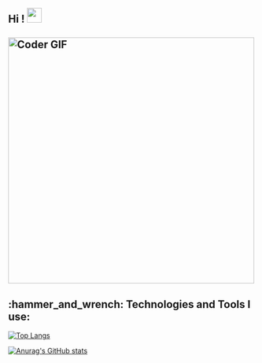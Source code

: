 <h2 align="left">
 <abc>
  <br>Hi ! <img src="https://user-images.githubusercontent.com/42378118/110234147-e3259600-7f4e-11eb-95be-0c4047144dea.gif" width="30"><br>
 
  <br>
    <img src="https://media.giphy.com/media/SWoSkN6DxTszqIKEqv/giphy.gif" alt="Coder GIF" width="500">
 </abc>
</h2> 

<h2 align="left">:hammer_and_wrench: Technologies and Tools I use:</h2>

[![Top Langs](https://github-readme-stats.vercel.app/api/top-langs/?username=guidoxie)](https://github.com/anuraghazra/github-readme-stats)


[![Anurag's GitHub stats](https://github-readme-stats.vercel.app/api?username=guidoxie)](https://github.com/anuraghazra/github-readme-stats)

